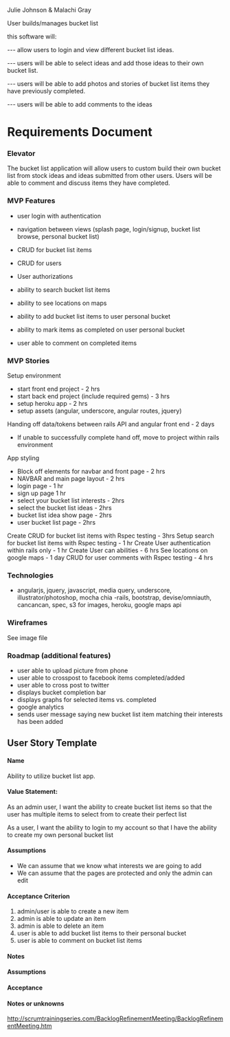 Julie Johnson & Malachi Gray

User builds/manages bucket list

this software will:

--- allow users to login and view different bucket list ideas.

--- users will be able to select ideas and add those ideas to their own bucket list.

--- users will be able to add photos and stories of bucket list items they have previously completed.

--- users will be able to add comments to the ideas

# Requirements Document


### Elevator

<p>The bucket list application will allow users to custom build their own bucket list from stock ideas and ideas submitted from other users.  Users will be able to comment and discuss items they have completed.</p>


### MVP Features

- user login with authentication

- navigation between views (splash page, login/signup, bucket list browse, personal bucket list)

- CRUD for bucket list items

- CRUD for users

- User authorizations

- ability to search bucket list items

- ability to see locations on maps

- ability to add bucket list items to user personal bucket

- ability to mark items as completed on user personal bucket

- user able to comment on completed items


### MVP Stories

Setup environment
  - start front end project - 2 hrs
  - start back end project (include required gems) - 3 hrs
  - setup heroku app - 2 hrs
  - setup assets (angular, underscore, angular routes, jquery)

Handing off data/tokens between rails API and angular front end - 2 days
  - If unable to successfully complete hand off, move to project within rails environment

App styling
  - Block off elements for navbar and front page - 2 hrs
  - NAVBAR and main page layout - 2 hrs
  - login page - 1 hr
  - sign up page 1 hr
  - select your bucket list interests - 2hrs
  - select the bucket list ideas - 2hrs
  - bucket list idea show page - 2hrs
  - user bucket list page - 2hrs

Create CRUD for bucket list items with Rspec testing - 3hrs
Setup search for bucket list items with Rspec testing - 1 hr
Create User authentication within rails only - 1 hr
Create User can abilities - 6 hrs
See locations on google maps - 1 day
CRUD for user comments with Rspec testing - 4 hrs


### Technologies

- angularjs, jquery, javascript, media query, underscore, illustrator/photoshop, mocha chia
-rails, bootstrap, devise/omniauth, cancancan, spec, s3 for images, heroku, google maps api


### Wireframes

See image file


### Roadmap (additional features)

- user able to upload picture from phone
- user able to crosspost to facebook items completed/added
- user able to cross post to twitter
- displays bucket completion bar
- displays graphs for selected items vs. completed
- google analytics
- sends user message saying new bucket list item matching their interests has been added

## User Story Template

#### Name

  Ability to utilize bucket list app.


#### Value Statement: 

As an admin user,
I want the ability to create bucket list items
so that the user has multiple items to select from to create their perfect list

As a user,
I want the ability to login to my account
so that I have the ability to create my own personal bucket list


####  Assumptions
- We can assume that we know what interests we are going to add
- We can assume that the pages are protected and only the admin can edit


#### Acceptance Criterion

1. admin/user is able to create a new item
2. admin is able to update an item
3. admin is able to delete an item
4. user is able to add bucket list items to their personal bucket
5. user is able to comment on bucket list items


#### Notes


#### Assumptions

#### Acceptance 

#### Notes or unknowns





http://scrumtrainingseries.com/BacklogRefinementMeeting/BacklogRefinementMeeting.htm
  